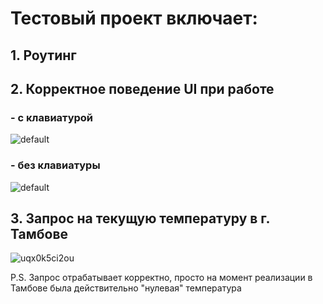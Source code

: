 # Тестовый проект включает:
## 1. Роутинг
## 2. Корректное поведение UI при работе 
### - с клавиатурой
      
![default](https://user-images.githubusercontent.com/32358454/53488237-c40de700-3a9e-11e9-8982-0f707c03d706.jpg)

### - без клавиатуры
      
![default](https://user-images.githubusercontent.com/32358454/53488238-c40de700-3a9e-11e9-8e4c-c8af5c9a6300.jpg)

## 3. Запрос на текущую температуру в г. Тамбове

![uqx0k5ci2ou](https://user-images.githubusercontent.com/32358454/53488428-43031f80-3a9f-11e9-9d20-c960fad920ab.jpg)

P.S. Запрос отрабатывает корректно, просто на момент реализации в Тамбове была действительно "нулевая" температура


